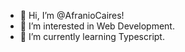 - 👋 Hi, I’m @AfranioCaires!
- 👀 I’m interested in Web Development.
- 🌱 I’m currently learning Typescript.


<!---
AfranioCaires/AfranioCaires is a ✨ special ✨ repository because its `README.md` (this file) appears on your GitHub profile.
You can click the Preview link to take a look at your changes.
--->
